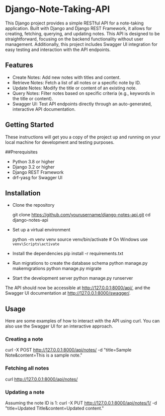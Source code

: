 # Django-Note-Taking-API

This Django project provides a simple RESTful API for a note-taking application. Built with Django and Django REST Framework, it allows for creating, fetching, querying, and updating notes. This API is designed to be straightforward, focusing on the backend functionality without user management. Additionally, this project includes Swagger UI integration for easy testing and interaction with the API endpoints.

## Features
- Create Notes: Add new notes with titles and content.
- Retrieve Notes: Fetch a list of all notes or a specific note by ID.
- Update Notes: Modify the title or content of an existing note.
- Query Notes: Filter notes based on specific criteria (e.g., keywords in the title or content).
- Swagger UI: Test API endpoints directly through an auto-generated, interactive API documentation.

## Getting Started
These instructions will get you a copy of the project up and running on your local machine for development and testing purposes.

##Prerequisites
- Python 3.8 or higher
- Django 3.2 or higher
- Django REST Framework
- drf-yasg for Swagger UI

## Installation
- Clone the repository

    git clone https://github.com/yourusername/django-notes-api.git
    cd django-notes-api
- Set up a virtual environment

    python -m venv venv
    source venv/bin/activate  # On Windows use `venv\Scripts\activate`
- Install the dependencies
    pip install -r requirements.txt
- Run migrations to create the database schema
    python manage.py makemigrations
    python manage.py migrate
- Start the development server
    python manage.py runserver
  
The API should now be accessible at http://127.0.0.1:8000/api/, and the Swagger UI documentation at http://127.0.0.1:8000/swagger/.

## Usage
Here are some examples of how to interact with the API using curl. You can also use the Swagger UI for an interactive approach.

### Creating a note
  curl -X POST http://127.0.0.1:8000/api/notes/ -d "title=Sample Note&content=This is a sample note."

### Fetching all notes
  curl http://127.0.0.1:8000/api/notes/
### Updating a note
  Assuming the note ID is 1:
    curl -X PUT http://127.0.0.1:8000/api/notes/1/ -d "title=Updated Title&content=Updated content."
